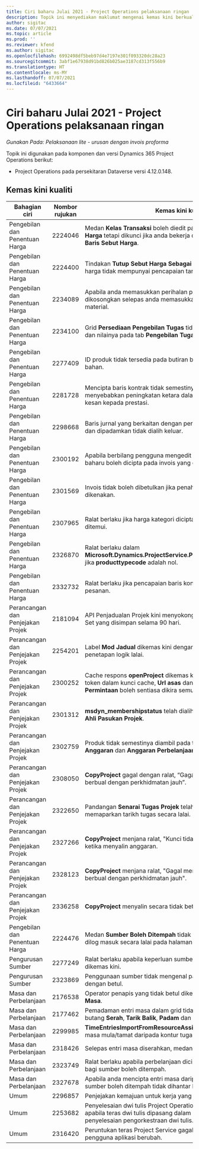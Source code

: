 ```yaml
---
title: Ciri baharu Julai 2021 - Project Operations pelaksanaan ringan
description: Topik ini menyediakan maklumat mengenai kemas kini berkualiti yang tersedia dalam keluaran Julai 2021 Project Operations pelaksanaan ringan.
author: sigitac
ms.date: 07/07/2021
ms.topic: article
ms.prod: ''
ms.reviewer: kfend
ms.author: sigitac
ms.openlocfilehash: 6992498df5beb97d4e7197e301f093320dc28a23
ms.sourcegitcommit: 3abf1e67938d91bd826b025ae3187cd313f556b9
ms.translationtype: HT
ms.contentlocale: ms-MY
ms.lasthandoff: 07/07/2021
ms.locfileid: "6433664"
---
```

# <a name="whats-new-july-2021---project-operations-lite-deployment"></a>Ciri baharu Julai 2021 - Project Operations pelaksanaan ringan

_Gunakan Pada: Pelaksanaan lite - urusan dengan invois proforma_

Topik ini digunakan pada komponen dan versi Dynamics 365 Project Operations berikut:

  - Project Operations pada persekitaran Dataverse versi 4.12.0.148.

## <a name="quality-updates"></a>Kemas kini kualiti
| **Bahagian ciri**              | **Nombor rujukan** | **Kemas kini kualiti**                                                                                                                                                                                             |
|-------------------------------|----------------------|----------------------------------------------------------------------------------------------------------------------------------------------------------------------------------------------------------------|
| Pengebilan dan Penentuan Harga           | 2224046              | Medan **Kelas Transaksi** boleh diedit pada tab **Butiran Baris Sebut Harga** tetapi dikunci jika anda bekerja daripada halaman **Butiran Baris Sebut Harga**.                                                                     |
| Pengebilan dan Penentuan Harga           | 2224400              | Tindakan **Tutup Sebut Harga Sebagai Menang** gagal apabila sebut harga tidak mempunyai pencapaian tarikh.                                                                                                                                    |
| Pengebilan dan Penentuan Harga           | 2234089              | Apabila anda memasukkan perihalan produk secara manual, ia dikosongkan selepas anda memasukkan kuantiti untuk anggaran material.                                                                                                                         |
| Pengebilan dan Penentuan Harga           | 2234100              | Grid **Persediaan Pengebilan Tugas** tidak termasuk lajur **Material** dan nilainya pada tab **Pengebilan Tugas** projek.                                                                                                       |
| Pengebilan dan Penentuan Harga           | 2277409              | ID produk tidak tersedia pada butiran baris kontrak untuk baris jenis bahan.                                                                                                                                        |
| Pengebilan dan Penentuan Harga           | 2281728              | Mencipta baris kontrak tidak semestinya menilai semula aktual yang menyebabkan peningkatan ketara dalam volum data, yang memberi kesan kepada prestasi.                                                                                |
| Pengebilan dan Penentuan Harga           | 2298668              | Baris jurnal yang berkaitan dengan perbelanjaan yang ditarik balik dan dipadamkan tidak dialih keluar.                                                                                                                                     |
| Pengebilan dan Penentuan Harga           | 2300192              | Apabila berbilang pengguna mengedit invois, butiran baris invois baharu boleh dicipta pada invois yang disahkan.                                                                                   |
| Pengebilan dan Penentuan Harga           | 2301569              | Invois tidak boleh dibetulkan jika penahan amaun \$0 telah dikenakan.                                                                                                                                        |
| Pengebilan dan Penentuan Harga           | 2307965              | Ralat berlaku jika harga kategori dicipta dengan nilai yang tidak ditemui.                                                                                                                           |
| Pengebilan dan Penentuan Harga           | 2326870              | Ralat berlaku dalam **Microsoft.Dynamics.ProjectService.Plugins.PostInvoiceLineDelete** jika **producttypecode** adalah nol.                                                                            |
| Pengebilan dan Penentuan Harga           | 2332732              | Ralat berlaku jika pencapaian baris kontrak dicipta tanpa baris pesanan.                                                                                                                |
| Perancangan dan Penjejakan Projek | 2181094              | API Penjadualan Projek kini menyokong Log PSS dan Log Operation Set yang disimpan selama 90 hari.                                                                                                                  |
| Perancangan dan Penjejakan Projek | 2254201              | Label **Mod Jadual** dikemas kini dengan butiran yang menghuraikan penetapan logik lalai.                                                                                                                                      |
| Perancangan dan Penjejakan Projek | 2300252              | Cache respons **openProject** dikemas kini dan memasukkan pemilik token dalam kunci cache, **Url asas** dan **Url Segmen** supaya **Url Permintaan** boleh sentiasa dikira semula jika **Url asas** berubah. |
| Perancangan dan Penjejakan Projek | 2301312              | **msdyn_membershipstatus** telah dialih keluar daripada pandangan **Ahli Pasukan Projek**.                                                                                                                                        |
| Perancangan dan Penjejakan Projek | 2302759              | Produk tidak semestinya diambil pada tab **Tugasan Sumber**, **Anggaran** dan **Anggaran Perbelanjaan**.                                                                                                        |
| Perancangan dan Penjejakan Projek | 2308050              | **CopyProject** gagal dengan ralat, “Gagal mendapatkan token untuk berbual dengan perkhidmatan jauh”.                                                                                                                           |
| Perancangan dan Penjejakan Projek | 2322650              | Pandangan **Senarai Tugas Projek** telah dikemas kini untuk memaparkan tarikh tugas secara lalai.                                                                                                            |
| Perancangan dan Penjejakan Projek | 2327266              | **CopyProject** menjana ralat, "Kunci tidak ditemui dalam kamus" ketika menyalin anggaran.                                                                                                      |
| Perancangan dan Penjejakan Projek | 2328123              | **CopyProject** menjana ralat, "Gagal mendapatkan token untuk berbual dengan perkhidmatan jauh".                                                                                                                          |
| Perancangan dan Penjejakan Projek | 2336258              | **CopyProject** menyalin secara tidak betul nama kedudukan sumber.                                                                                                                                                 |
| Pengebilan dan Penentuan Harga           | 2224476              | Medan **Sumber Boleh Ditempah** tidak ditetapkan kepada pengguna dilog masuk secara lalai pada halaman **Penggunaan Bahan**.                                                                                                            |
| Pengurusan Sumber           | 2277249              | Ralat berlaku apabila keperluan sumber bukan berdasarkan projek dikemas kini.                                                                                                            |
| Pengurusan Sumber           | 2323869              | Penggunaan sumber tidak mengenal pasti sumber yang ditapis dengan betul.                                                                                                                                             |
| Masa dan Perbelanjaan              | 2176538              | Operator penapis yang tidak betul dikenakan kepada kawalan **Entri Masa**.                                                                                                                                                   |
| Masa dan Perbelanjaan              | 2177462              | Pemadaman entri masa dalam grid tidak mengemas kini status butang **Serah**, **Tarik Balik**, **Padam** dan **Entri Edit** seperti dijangka.                                                                                        |
| Masa dan Perbelanjaan              | 2299985              | **TimeEntriesImportFromResourceAssignment** tidak mengekalkan masa mula/tamat daripada kontur tugasan.                                                                                                  |
| Masa dan Perbelanjaan              | 2318426              | Selepas entri masa diserahkan, medan dikunci masih boleh diedit.                                                                                                                                   |
| Masa dan Perbelanjaan              | 2323749              | Ralat berlaku apabila perbelanjaan dicipta daripada tab **Berkaitan** bagi sumber boleh ditempah.                                                                                                      |
| Masa dan Perbelanjaan              | 2327678              | Apabila anda mencipta entri masa daripada tab **Berkaitan** bagi sumber boleh ditempah tidak dihantar ke kawalan entri masa.                                                                            |
| Umum                       | 2296857              | Penjejakan kemajuan untuk kerja yang memakan masa lama.                                                                                                                                                                        |
| Umum                       | 2253682              | Penyelesaian dwi tulis Project Operations tidak boleh dipasang apabila teras dwi tulis dipasang dalam persekitaran tanpa penyelesaian pengorkestraan dwi tulis.                                                |
| Umum                       | 2316420              | Peruntukan teras Project Service gagal jika unit perniagaan pengguna aplikasi berubah.                                                                                                                     |

